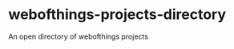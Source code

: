 webofthings-projects-directory
==============================

An open directory of webofthings projects